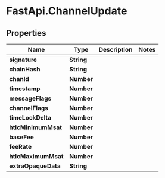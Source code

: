 # FastApi.ChannelUpdate

## Properties

Name | Type | Description | Notes
------------ | ------------- | ------------- | -------------
**signature** | **String** |  | 
**chainHash** | **String** |  | 
**chanId** | **Number** |  | 
**timestamp** | **Number** |  | 
**messageFlags** | **Number** |  | 
**channelFlags** | **Number** |  | 
**timeLockDelta** | **Number** |  | 
**htlcMinimumMsat** | **Number** |  | 
**baseFee** | **Number** |  | 
**feeRate** | **Number** |  | 
**htlcMaximumMsat** | **Number** |  | 
**extraOpaqueData** | **String** |  | 


